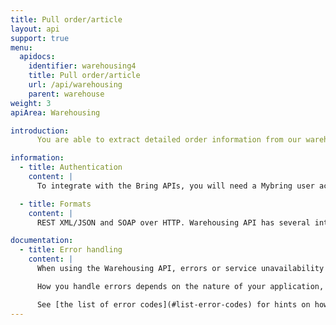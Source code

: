 ```yaml
---
title: Pull order/article
layout: api
support: true
menu:
  apidocs:
    identifier: warehousing4
    title: Pull order/article 
    url: /api/warehousing
    parent: warehouse
weight: 3
apiArea: Warehousing

introduction:
      You are able to extract detailed order information from our warehouse while the orders are being processed. Further, the API provides information about articles in stock, with methods for retrieving information about single items or configurable list of items.

information:
  - title: Authentication
    content: |
      To integrate with the Bring APIs, you will need a Mybring user account with an API key. Information about prerequisites and authentication headers can be found on the general API [Getting Started page](/api/).

  - title: Formats
    content: |
      REST XML/JSON and SOAP over HTTP. Warehousing API has several interfaces (SOAP and XML/JSON). Choose the option that fits your needs best (see table below). The XML/JSON interface is the core interface with complete functionality. Please note that this API currently doesn't support json on all of its methods yet. Look in the example section to see which are supported.

documentation:
  - title: Error handling
    content: |
      When using the Warehousing API, errors or service unavailability can occur, although we do our utmost to prevent any downtime. Thus it is important to use timeouts and other error handling techniques when making requests to the service.

      How you handle errors depends on the nature of your application, but one strategy for handling such situations is by providing a failover if the shipping guide responds with an error or does not respond at all (timeout).

      See [the list of error codes](#list-error-codes) for hints on how to implement error handling.
---
```


